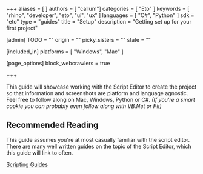 +++
aliases = [ ]
authors = [ "callum"]
categories = [ "Eto" ]
keywords = [ "rhino", "developer", "eto", "ui", "ux" ]
languages = [ "C#", "Python" ]
sdk = "eto"
type = "guides"
title = "Setup"
description = "Getting set up for your first project"

[admin]
TODO = ""
origin = ""
picky_sisters = ""
state = ""

[included_in]
platforms = [ "Windows", "Mac" ]

[page_options]
  block_webcrawlers = true

+++

This guide will showcase working with the Script Editor to create the project so that information and screenshots are platform and language agnostic. Feel free to follow along on Mac, Windows, Python or C#.
_(If you're a smart cookie you can probably even follow along with VB.Net or F#)_

## Recommended Reading
This guide assumes you're at most casually familiar with the script editor. There are many well written guides on the topic of the Script Editor, which this guide will link to often.

[Scripting Guides](http://localhost:1313/guides/scripting/)